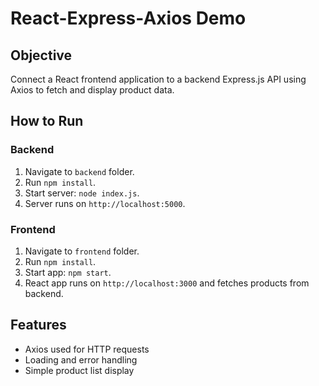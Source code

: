 # React-Express-Axios Demo

## Objective
Connect a React frontend application to a backend Express.js API using Axios to fetch and display product data.

## How to Run

### Backend
1. Navigate to `backend` folder.
2. Run `npm install`.
3. Start server: `node index.js`.
4. Server runs on `http://localhost:5000`.

### Frontend
1. Navigate to `frontend` folder.
2. Run `npm install`.
3. Start app: `npm start`.
4. React app runs on `http://localhost:3000` and fetches products from backend.

## Features
- Axios used for HTTP requests
- Loading and error handling
- Simple product list display
